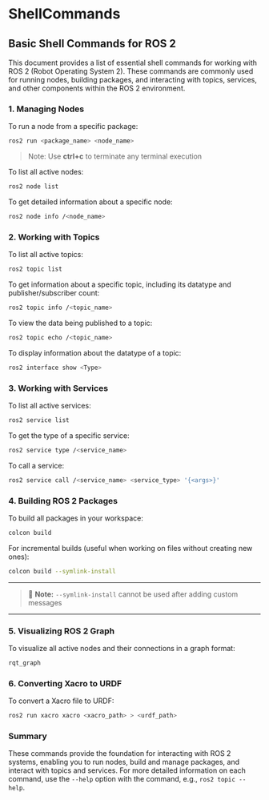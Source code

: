 # ShellCommands

## Basic Shell Commands for ROS 2

This document provides a list of essential shell commands for working with ROS 2 (Robot Operating System 2). These commands are commonly used for running nodes, building packages, and interacting with topics, services, and other components within the ROS 2 environment.

### 1. Managing Nodes

To run a node from a specific package:

```bash
ros2 run <package_name> <node_name>
```
> Note: Use **ctrl+c** to terminate any terminal execution

To list all active nodes:

```bash
ros2 node list
```

To get detailed information about a specific node:

```bash
ros2 node info /<node_name>
```

### 2. Working with Topics

To list all active topics:

```bash
ros2 topic list
```

To get information about a specific topic, including its datatype and publisher/subscriber count:

```bash
ros2 topic info /<topic_name>
```

To view the data being published to a topic:

```bash
ros2 topic echo /<topic_name>
```

To display information about the datatype of a topic:

```bash
ros2 interface show <Type>
```

### 3. Working with Services

To list all active services:

```bash
ros2 service list
```

To get the type of a specific service:

```bash
ros2 service type /<service_name>
```

To call a service:

```bash
ros2 service call /<service_name> <service_type> '{<args>}'
```

### 4. Building ROS 2 Packages

To build all packages in your workspace:

```bash
colcon build
```

For incremental builds (useful when working on files without creating new ones):

```bash
colcon build --symlink-install
```
---

> 🚨 **Note:** `--symlink-install` cannot be used after adding custom messages

---

### 5. Visualizing ROS 2 Graph

To visualize all active nodes and their connections in a graph format:

```bash
rqt_graph
```

### 6. Converting Xacro to URDF

To convert a Xacro file to URDF:

```bash
ros2 run xacro xacro <xacro_path> > <urdf_path>
```

### Summary

These commands provide the foundation for interacting with ROS 2 systems, enabling you to run nodes, build and manage packages, and interact with topics and services. For more detailed information on each command, use the `--help` option with the command, e.g., `ros2 topic --help`.
